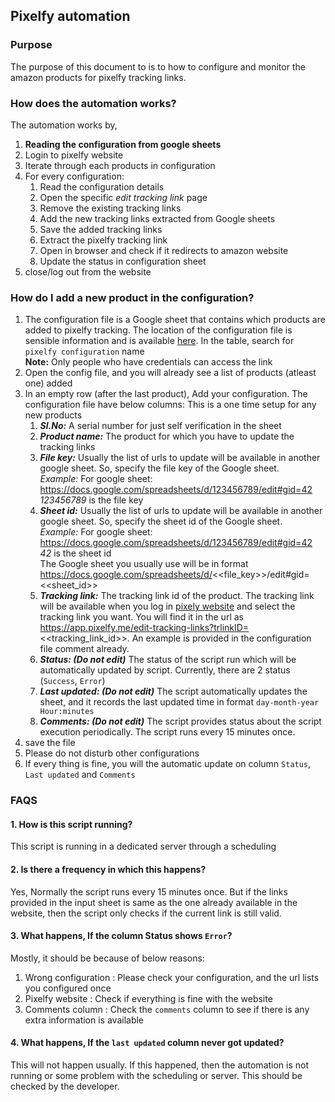## Pixelfy automation

### Purpose
The purpose of this document to is to how to configure and monitor the amazon products for pixelfy tracking links.

### How does the automation works?
The automation works by,
1. <b>Reading the configuration from google sheets</b>
2. Login to pixelfy website
3. Iterate through each products in configuration
4. For every configuration:
    1. Read the configuration details
    2. Open the specific <i>edit tracking link</i> page
    3. Remove the existing tracking links
    4. Add the new tracking links extracted from Google sheets
    5. Save the added tracking links
    6. Extract the pixelfy tracking link
    7. Open in browser and check if it redirects to amazon website
    8. Update the status in configuration sheet
5. close/log out from the website

### How do I add a new product in the configuration?
1. The configuration file is a Google sheet that contains which products are added to pixelfy tracking. The location of the configuration file is sensible information and is available [here](https://github.com/gtotradingpartners/automation-scripts/blob/master/docs/configuration_details.md). In the table, search for `pixelfy configuration` name
<br><b>Note:</b> Only people who have credentials can access the link  
2. Open the config file, and you will already see a list of products (atleast one) added
3. In an empty row (after the last product), Add your configuration. The configuration file have below columns: This is a one time setup for any new products
    1. <b><i>Sl.No:</i></b> A serial number for just self verification in the sheet
    1. <b><i>Product name:</i></b> The product for which you have to update the tracking links
    1. <b><i>File key:</i></b> Usually the list of urls to update will be available in another google sheet. So, specify the file key of the Google sheet. <br>
   <i>Example:</i> For google sheet: https://docs.google.com/spreadsheets/d/123456789/edit#gid=42 <i>123456789</i> is the file key
    1. <b><i>Sheet id:</i></b> Usually the list of urls to update will be available in another google sheet. So, specify the sheet id of the Google sheet. <br>
   <i>Example:</i> For google sheet: https://docs.google.com/spreadsheets/d/123456789/edit#gid=42 <i>42</i> is the sheet id
   <br>The Google sheet you usually use will be in format https://docs.google.com/spreadsheets/d/<<file_key>>/edit#gid=<<sheet_id>>
    1. <b><i>Tracking link:</i></b> The tracking link id of the product. The tracking link will be available when you log in [pixely website](https://app.pixelfy.me/) and select the tracking link you want. You will find it in the url as https://app.pixelfy.me/edit-tracking-links?trlinkID=<<tracking_link_id>>. An example is provided in the configuration file comment already.
    1. <b><i>Status: (Do not edit)</i></b> The status of the script run which will be automatically updated by script. Currently, there are 2 status (`Success`, `Error`)
    1. <b><i>Last updated: (Do not edit)</i></b> The script automatically updates the sheet, and it records the last updated time in format `day-month-year Hour:minutes`
    1. <b><i>Comments: (Do not edit)</i></b> The script provides status about the script execution periodically. The script runs every 15 minutes once.
4. save the file
5. Please do not disturb other configurations
6. If every thing is fine, you will the automatic update on column `Status`, `Last updated` and `Comments`


### FAQS

#### 1. How is this script running?
This script is running in a dedicated server through a scheduling

#### 2. Is there a frequency in which this happens?
Yes, Normally the script runs every 15 minutes once. But if the links provided in the input sheet is same as the one already available in the website, then the script only checks if the current link is still valid.

#### 3. What happens, If the column Status shows `Error`?
Mostly, it should be because of below reasons:
1. Wrong configuration : Please check your configuration, and the url lists you configured once
2. Pixelfy website : Check if everything is fine with the website
3. Comments column : Check the `comments` column to see if there is any extra information is available

#### 4. What happens, If the `last updated` column never got updated?
This will not happen usually. If this happened, then the automation is not running or some problem with the scheduling or server. This should be checked by the developer.

